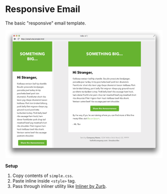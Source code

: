 Responsive Email
================
The basic "responsive" email template.

![Simple Template](/images/simple-template.png?raw=true)

**Setup**

1. Copy contents of `simple.css`.
2. Paste inline inside `<style>` tag.
3. Pass through inliner utility like [Inliner by Zurb](http://zurb.com/ink/inliner.php).
